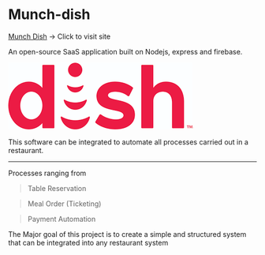 # Munch-dish

[Munch Dish](http://www.google.com) -> Click to visit site 

An open-source SaaS application built on Nodejs, express and firebase. 

![Markdown logo](./download.png)


This software can be integrated to automate all processes carried out in a restaurant. 
 

___
Processes ranging from
    
>Table Reservation

>Meal Order (Ticketing)

>Payment Automation

The Major goal of this project is to create a simple and structured system that can be integrated into any restaurant system